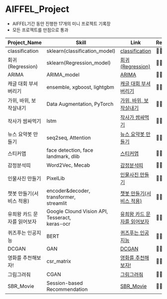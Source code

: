 # AIFFEL_Project

- AIFFEL기간 동안 진행한 17개의 미니 프로젝트 기록장
- 모든 프로젝트를 만점으로 통과

|Project_Name|Skill|Link|Result|
|---|---|---|---|
|classification|sklearn(classification_model)|[classification](https://github.com/LeeHoWon98/AIFFEL_Project/blob/main/%5BE-01%5Dclassification%20.ipynb)|🏅🏅🏅|
|회귀(Regression)|sklearn(Regression_model)|[회귀(Regression)](https://github.com/LeeHoWon98/AIFFEL_Project/blob/main/%5BE-03%5DARIMA.ipynb)|🏅🏅🏅|
|ARIMA|ARIMA_model|[ARIMA](https://github.com/LeeHoWon98/AIFFEL_Project/blob/main/%5BE-01%5Dclassification%20.ipynb)|🏅🏅🏅|
|캐글 대회 부셔버리기|ensemble, xgboost, lightgbm|[캐글 대회 부셔버리기](https://github.com/LeeHoWon98/AIFFEL_Project/blob/main/%5BE-04%5D%EC%BA%90%EA%B8%80%20%EB%8C%80%ED%9A%8C%20%EB%B6%80%EC%85%94%EB%B2%84%EB%A6%AC%EA%B8%B0%20-%20%EC%9A%B0%EC%88%98%EB%85%B8%EB%93%9C.ipynb)|🏅🏅🏅|
|가위, 바위, 보 작살내기|Data Augmentation, PyTorch|[가위, 바위, 보 작살내기](https://github.com/LeeHoWon98/AIFFEL_Project/blob/main/%5BE-05%5D%EA%B0%80%EC%9C%84%2C%EB%B0%94%EC%9C%84%2C%EB%B3%B4%20%EC%9E%91%EC%82%B4%EB%82%B4%EA%B8%B0.ipynb)|🏅🏅🏅|
|작사가 쌈싸먹기|lstm|[작사가 쌈싸먹기](https://github.com/LeeHoWon98/AIFFEL_Project/blob/main/%5BE-06%5D%EC%9E%91%EC%82%AC%EA%B0%80%20%EC%8C%88%EC%8B%B8%EB%A8%B9%EA%B8%B0.ipynb)|🏅🏅🏅|
|뉴스 요약봇 만들기|seq2seq, Attention|[뉴스 요약봇 만들기](https://github.com/LeeHoWon98/AIFFEL_Project/blob/main/%5BE-07%5D%EB%89%B4%EC%8A%A4%20%EC%9A%94%EC%95%BD%EB%B4%87%20%EB%A7%8C%EB%93%A4%EA%B8%B0(%EC%98%81%EC%96%B4%2C%20%ED%95%9C%EA%B5%AD%EC%96%B4%20%EC%A4%91%EB%8F%84%20%ED%8F%AC%EA%B8%B0).ipynb)|🏅🏅🏅|
|스티커앱|face detection, face landmark, dlib|[스티커앱](https://github.com/LeeHoWon98/AIFFEL_Project/blob/main/%5BE-08%5D%EC%8A%A4%ED%8B%B0%EC%BB%A4%EC%95%B1.ipynb)|🏅🏅🏅|
|감정분석띠|Word2Vec, Mecab|[감정분석띠](https://github.com/LeeHoWon98/AIFFEL_Project/blob/main/%5BE-09%5D%EA%B0%90%EC%A0%95%EB%B6%84%EC%84%9D%EB%9D%A0.ipynb)|🏅🏅🏅|
|인물사진 만들기|PixelLib|[인물사진 만들기](https://github.com/LeeHoWon98/AIFFEL_Project/blob/main/%5BE-10%5D%EC%9D%B8%EB%AC%BC%EC%82%AC%EC%A7%84%20%EB%A7%8C%EB%93%A4%EA%B8%B0.ipynb)|🏅🏅🏅|
|챗봇 만들기(서비스 적용)|encoder&decoder, transformer, <br/>streamlit|[챗봇 만들기(서비스 적용)](https://github.com/LeeHoWon98/AIFFEL_Project/blob/main/%5BE-11%5D%EC%B1%97%EB%B4%87%20%EB%A7%8C%EB%93%A4%EA%B8%B0(%EC%9B%B9%EC%82%AC%EC%9D%B4%ED%8A%B8%EC%97%90%20%EC%A0%81%EC%9A%A9%ED%95%B4%EB%B3%B4%EA%B8%B0)%20-%20%EC%9A%B0%EC%88%98%EB%85%B8%EB%93%9C.ipynb)|🏅🏅🏅|
|유희왕 카드 문자를 읽어보자|Google Clound Vision API, Tesseract, <br/>keras-ocr|[유희왕 카드 문자를 읽어보자](https://github.com/LeeHoWon98/AIFFEL_Project/blob/main/%5BE-12%5D%EC%9C%A0%ED%9D%AC%EC%99%95%20%EC%B9%B4%EB%93%9C%20%EB%AC%B8%EC%9E%90%EB%A5%BC%20%EC%9D%BD%EC%96%B4%EB%B3%B4%EC%9E%90.ipynb)|🏅🏅🏅|
|퀴즈푸는 인공지능|BERT|[퀴즈푸는 인공지능](https://github.com/LeeHoWon98/AIFFEL_Project/blob/main/%5BE-13%5D%ED%80%B4%EC%A6%88%ED%91%B8%EB%8A%94%20%EC%9D%B8%EA%B3%B5%EC%A7%80%EB%8A%A5.ipynb)|🏅🏅🏅|
|DCGAN|GAN|[DCGAN](https://github.com/LeeHoWon98/AIFFEL_Project/blob/main/%5BE-14%5DDCGAN.ipynb)|🏅🏅🏅|
|영화를 추천해보자!|csr_matrix|[영화를 추천해보자!](https://github.com/LeeHoWon98/AIFFEL_Project/blob/main/%5BE-15%5D%EC%98%81%ED%99%94%EB%A5%BC%20%EC%B6%94%EC%B2%9C%ED%95%B4%EB%B3%B4%EC%9E%90!.ipynb)|🏅🏅🏅|
|그림그려줘|CGAN|[그림그려줘](https://github.com/LeeHoWon98/AIFFEL_Project/blob/main/%5BE-16%5D%EA%B7%B8%EB%A6%BC%EA%B7%B8%EB%A0%A4%EC%A4%98%20-%20CGAN.ipynb)|🏅🏅🏅|
|SBR_Movie|Session-based Recommendation|[SBR_Movie](https://github.com/LeeHoWon98/AIFFEL_Project/blob/main/%5BE-17%5DSBR_Movie.ipynb)|🏅🏅🏅|
